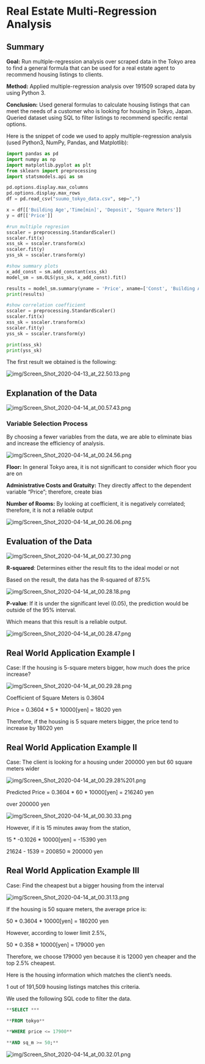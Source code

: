 # Real Estate Multi-Regression Analysis

## Summary

**Goal:** Run multiple-regression analysis over scraped data in the Tokyo area to find a general formula that can be used for a real estate agent to recommend housing listings to clients.

**Method:** Applied multiple-regression analysis over 191509 scraped data by using Python 3.

**Conclusion:** Used general formulas to calculate housing listings that can meet the needs of a customer who is looking for housing in Tokyo, Japan. Queried dataset using SQL to filter listings to recommend specific rental options.

Here is the snippet of code we used to apply multiple-regression analysis (used Python3, NumPy, Pandas, and Matplotlib):

```python
import pandas as pd
import numpy as np
import matplotlib.pyplot as plt
from sklearn import preprocessing
import statsmodels.api as sm

pd.options.display.max_columns
pd.options.display.max_rows
df = pd.read_csv("suumo_tokyo_data.csv", sep=",")

x = df[['Building Age','Time[min]', 'Deposit', 'Square Meters']]
y = df[['Price']]

#run multiple regresion
sscaler = preprocessing.StandardScaler()
sscaler.fit(x)
xss_sk = sscaler.transform(x) 
sscaler.fit(y)
yss_sk = sscaler.transform(y)

#show summary plots
x_add_const = sm.add_constant(xss_sk)
model_sm = sm.OLS(yss_sk, x_add_const).fit()

results = model_sm.summary(yname = 'Price', xname=['Const', 'Building Age', 'Time to Station', 'Deposit', 'Square Meters'])
print(results)

#show correlation coefficient
sscaler = preprocessing.StandardScaler()
sscaler.fit(x)
xss_sk = sscaler.transform(x) 
sscaler.fit(y)
yss_sk = sscaler.transform(y)

print(xss_sk)
print(yss_sk)
```

The first result we obtained is the following:

![img/Screen_Shot_2020-04-13_at_22.50.13.png](img/Screen_Shot_2020-04-13_at_22.50.13.png)

## Explanation of the Data

![img/Screen_Shot_2020-04-14_at_00.57.43.png](img/Screen_Shot_2020-04-14_at_00.57.43.png)

### Variable Selection Process

By choosing a fewer variables from the data, we are able to eliminate bias and increase the efficiency of analysis.

![img/Screen_Shot_2020-04-14_at_00.24.56.png](img/Screen_Shot_2020-04-14_at_00.24.56.png)

**Floor:** In general Tokyo area, it is not significant to consider which floor you are on

**Administrative Costs and Gratuity:** They directly affect to the dependent variable “Price”; therefore, create bias

**Number of Rooms:** By looking at coefficient, it is negatively correlated; therefore, it is not a reliable output

![img/Screen_Shot_2020-04-14_at_00.26.06.png](img/Screen_Shot_2020-04-14_at_00.26.06.png)

## Evaluation of the Data

![img/Screen_Shot_2020-04-14_at_00.27.30.png](img/Screen_Shot_2020-04-14_at_00.27.30.png)

**R-squared**: Determines either the result fits to the ideal model or not

Based on the result, the data has the R-squared of 87.5%

![img/Screen_Shot_2020-04-14_at_00.28.18.png](img/Screen_Shot_2020-04-14_at_00.28.18.png)

**P-value**: If it is under the significant level (0.05), the prediction would be outside of the 95% interval.

Which means that this result is a reliable output.

![img/Screen_Shot_2020-04-14_at_00.28.47.png](img/Screen_Shot_2020-04-14_at_00.28.47.png)

## Real World Application Example Ⅰ

Case: If the housing is 5-square meters bigger, how much does the price increase?

![img/Screen_Shot_2020-04-14_at_00.29.28.png](img/Screen_Shot_2020-04-14_at_00.29.28.png)

Coefficient of Square Meters is 0.3604

Price = 0.3604 * 5 * 10000[yen] = 18020 yen

Therefore, if the housing is 5 square meters bigger, the price tend to increase by 18020 yen

## Real World Application Example Ⅱ

Case: The client is looking for a housing under 200000 yen but 60 square meters wider

![img/Screen_Shot_2020-04-14_at_00.29.28%201.png](img/Screen_Shot_2020-04-14_at_00.29.28%201.png)

Predicted Price = 0.3604 * 60 * 10000[yen] = 216240 yen

over 200000 yen

![img/Screen_Shot_2020-04-14_at_00.30.33.png](img/Screen_Shot_2020-04-14_at_00.30.33.png)

However, if it is 15 minutes away from the station,

15 * -0.1026 * 10000[yen] = -15390 yen

21624 - 1539 = 200850 ≈ 200000 yen

## Real World Application Example Ⅲ

Case: Find the cheapest but a bigger housing from the interval

![img/Screen_Shot_2020-04-14_at_00.31.13.png](img/Screen_Shot_2020-04-14_at_00.31.13.png)

If the housing is 50 square meters, the average price is:

50 * 0.3604 * 10000[yen] = 180200 yen

However, according to lower limit 2.5%,

50 * 0.358 * 10000[yen] = 179000 yen

Therefore, we choose 179000 yen because it is 12000 yen cheaper and the top 2.5% cheapest.

Here is the housing information which matches the client’s needs.

1 out of 191,509 housing listings matches this criteria.

We used the following SQL code to filter the data.

```sql
**SELECT ***

**FROM tokyo**

**WHERE price <= 17900**

**AND sq_m >= 50;**
```

![img/Screen_Shot_2020-04-14_at_00.32.01.png](img/Screen_Shot_2020-04-14_at_00.32.01.png)
